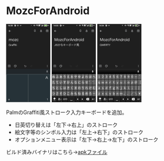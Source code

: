 # MozcForAndroid

<img src="Screenshot_STROKE.png" style="zoom: 25%;" />
<img src="Screenshot_JISKANA.png" style="zoom: 25%;" />
<img src="Screenshot_QWERTY.png" style="zoom: 25%;" />

PalmのGraffiti風ストローク入力キーボードを追加。

* 日英切り替えは「左下→右上」のストローク
* 絵文字等のシンボル入力は「左上→右下」のストローク
* オプションメニュー表示は「左下→右上→左下」のストローク

ビルド済みバイナリはこちら→[apkファイル](./MozcForAndroid.apk)
